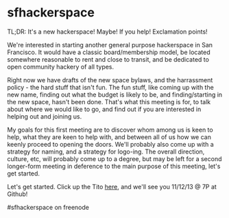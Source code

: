 sfhackerspace
=============

TL;DR: It's a new hackerspace!  Maybe!  If you help!  Exclamation points!

We're interested in starting another general purpose hackerspace in San Francisco.  It would have a classic board/membership model, be located somewhere reasonable to rent and close to transit, and be dedicated to open community hackery of all types.

Right now we have drafts of the new space bylaws, and the harrassment policy - the hard stuff that isn't fun.  The fun stuff, like coming up with the new name, finding out what the budget is likely to be, and finding/starting in the new space, hasn't been done.  That's what this meeting is for, to talk about where we would like to go, and find out if you are interested in helping out and joining us.

My goals for this first meeting are to discover whom among us is keen to help, what they are keen to help with, and between all of us how we can keenly proceed to opening the doors.  We'll probably also come up with a strategy for naming, and a strategy for logo-ing.  The overall direction, culture, etc, will probably come up to a degree, but may be left for a second longer-form meeting in deference to the main purpose of this meeting, let's get started.

Let's get started.  Click up the Tito <a href="https://tito.io/sfhackerspace/first-posthmeeting">here</a>, and we'll see you 11/12/13 @ 7P at Github!

#sfhackerspace on freenode
